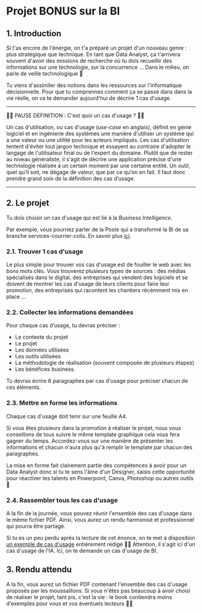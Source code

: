 # Projet BONUS sur la BI

## 1. Introduction
Si t'as encore de l'énergie, on t'a préparé un projet d'un nouveau genre : plus stratégique que technique. En tant que Data Analyst, ça t'arrivera souvent d'avoir des missions de recherche où tu dois recueillir des informations sur une technologie, sur la concurrence ... Dans le milieu, on parle de veille technologique 🧐

Tu viens d'assimiler des notions dans les ressources sur l'informatique décisionnelle. Pour que tu comprennes comment ça se passe dans dans la vie réelle, on va te demander aujourd'hui de décrire 1 cas d'usage.
___

🤖🤖 PAUSE DEFINITION : C'est quoi un cas d'usage ? 🤖🤖

Un cas d'utilisation, ou cas d'usage (*use-case* en anglais), définit en génie logiciel et en ingénierie des systèmes une manière d'utiliser un système qui a une valeur ou une utilité pour les acteurs impliqués. Les cas d'utilisation tentent d'éviter tout jargon technique et essayent au contraire d'adopter le langage de l'utilisateur final ou de l'expert du domaine. Plutôt que de rester au niveau généraliste, il s'agit de décrire une application précise d'une technologie réalisée à un certain moment par une certaine entité. Un outil, quel qu’il soit, ne dégage de valeur, que par ce qu’on en fait. Il faut donc prendre grand soin de la définition des cas d’usage. 

___

## 2. Le projet

Tu dois choisir un cas d'usage qui est lié à la *Business Intelligence*.

Par exemple, vous pourriez parler de la Poste qui a transformé la BI de sa branche services-courrier-colis. En savoir plus [ici](https://www.lemagit.fr/etude/La-Poste-transforme-la-BI-de-sa-branche-services-courrier-colis).


### 2.1. Trouver 1 cas d'usage

Le plus simple pour trouver vos cas d'usage est de fouiller le web avec les bons mots clés. Vous trouverez plusieurs types de sources : des médias spécialisés dans le digital, des entreprises qui vendent des logiciels et se doivent de montrer les cas d'usage de leurs clients pour faire leur promotion, des entreprises qui racontent les chantiers récémment mis en place ...

### 2.2. Collecter les informations demandées

Pour chaque cas d’usage, tu devras préciser : 
- Le contexte du projet
- Le projet
- Les données utilisées
- Les outils utilisées
- La méthodologie de réalisation (souvent composée de plusieurs étapes)
- Les bénéfices business.

Tu devras écrire 6 paragraphes par cas d'usage pour préciser chacun de ces éléments. 


### 2.3. Mettre en forme les informations

Chaque cas d'usage doit tenir sur une feuille A4. 

Si vous êtes plusieurs dans la promotion à réaliser le projet, nous vous conseillons de tous suivre le même template graphique cela vous fera gagner du temps. Accordez-vous sur une manière de présenter les informations et chacun n'aura plus qu'à remplir le template par chacun des paragraphes.

La mise en forme fait clairement partie des compétences à avoir pour un Data Analyst donc si tu te sens l'âme d'un Designer, saisis cette opportunité pour réactiver tes talents en Powerpoint, Canva, Photoshop ou autres outils 🎨


### 2.4. Rassembler tous les cas d'usage

A la fin de la journée, vous pouvez réunir l'ensemble des cas d'usage dans le même fichier PDF. Ainsi, vous aurez un rendu harmonisé et professionnel qui pourra être partagé.

Si tu es un peu perdu après la lecture de cet énonce, on te met à disposition [un exemple de cas d'usage](https://drive.google.com/file/d/1P7CVWcyA8Yxn5PcP9aQCO-rtHNhRTY_Y/view?usp=sharing) entièrement rédigé 🚴‍♀‍ Attention, il s'agit ici d'un cas d'usage de l'IA. Ici, on te demande un cas d'usage de BI. 


## 3. Rendu attendu
A la fin, vous aurez un fichier PDF contenant l'ensemble des cas d'usage proposés par les moussaillons. 
Si vous n'êtes pas beaucoup à avoir choisi de réaliser le projet, tant pis, c'est la vie : le book contiendra moins d'exemples pour vous et vos éventuels lecteurs 🦴🍖

